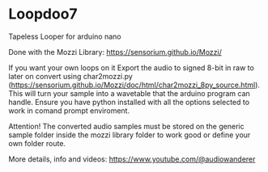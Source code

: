# Loopdoo7
Tapeless Looper for arduino nano

Done with the Mozzi Library: https://sensorium.github.io/Mozzi/

If you want your own loops on it Export the audio to signed 8-bit in raw to later on convert using char2mozzi.py (https://sensorium.github.io/Mozzi/doc/html/char2mozzi_8py_source.html). This will turn your sample into a wavetable that the arduino program can handle. Ensure you have python installed with all the options selected to work in comand prompt enviroment.

Attention! The converted audio samples must be stored on the generic sample folder inside the mozzi library folder to work good or define your own folder route.

More details, info and videos: https://www.youtube.com/@audiowanderer
